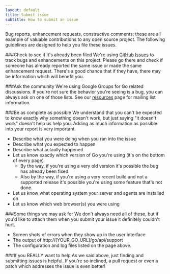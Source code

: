 ```yaml
---
layout: default
title: Submit issue
subtitle: How to submit an issue
---
```


Bug reports, enhancement requests, constructive comments; these are all example of valuable
contributions to any open source project. The following guidelines are designed to help you
file these issues.

###Check to see if it's already been filed
We're using [GitHub Issues](https://github.com/GoCD/GoCD/issues) to track bugs and enhancements on this project. Please go there
and check if someone has already reported the same issue or made the same enhancement request. There's a
good chance that if they have, there may be information which will benefit you.

###Ask the community
We're using Google Groups for Go related discussions. If you're not sure the behavior you're seeing is a 
bug, you can always ask on one of those lists. See our [resources](/community/) page for mailing list information.

###Be as complete as possible
We understand that you can't be expected to know exactly why something doesn't work, but just
saying "it doesn't work" doesn't help us help you. Adding as much information as possible into
your report is very important.

+ Describe what you were doing when you ran into the issue
+ Describe what you expected to happen
+ Describe what actaully happened
+ Let us know exactly which version of Go you're using (it's on the bottom of every page)
  + By the way, if you're using a very old version it's possible the bug has already been fixed.
  + Also by the way, if you're using a very recent build and not a supported release it's possible you're using some feature that's not done.
+ Let us know what operating system your server and agents are installed on
+ Let us know which web browser(s) you were using
		
###Some things we may ask for
We don't always need all of these, but if you'd like to attach them when you submit your issue
it definitely couldn't hurt.

+ Screen shots of errors when they show up in the user interface
+ The output of http://[YOUR\_GO\_URL]/go/api/support
+ The configuration and log files listed on the page above.
		
###If you REALLY want to help
As we said above, just finding and submitting issues is helpful. If you're so inclined, a pull request
or even a patch which addresses the issue is even better!